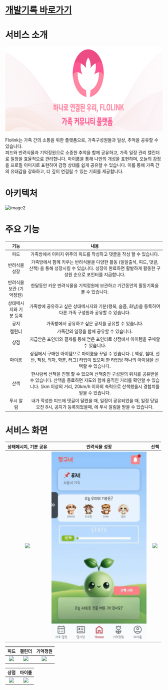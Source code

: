 # [개발기록 바로가기](https://github.com/soddong/flolink/wiki)

# 서비스 소개
<img src="./exec/pages/logo.png" height="270"/>

Flolink는 가족 간의 소통을 위한 플랫폼으로, 가족구성원들과 일상, 추억을 공유할 수 있습니다.   
피드와 반려식물과 기억정원으로 소중한 추억을 함께 공유하고, 가족 일정 관리 캘린더로 일정을 효율적으로 관리합니다. 마이룸을 통해 나만의 개성을 표현하며, 오늘의 감정을 프로필 이미지로 표현하여 감정 상태를 쉽게 공유할 수 있습니다.
이를 통해 가족 간의 유대감을 강화하고, 더 깊이 연결될 수 있는 기회를 제공합니다.  

# 아키텍처
![image2](https://github.com/user-attachments/assets/d2b9652e-594a-44b6-829c-c1f8d21a1a82)

# 주요 기능
| <center>기능</center> | <center>내용</center> |
|:--------:|:--------:|
| 피드 | 가족방에서 이미지 위주의 피드를 작성하고 댓글을 작성 할 수 있습니다.  |
| 반려식물 성장 | 가족방에서 함께 키우는 반려식물을 다양한 활동 (일일출석, 피드, 댓글, 산책) 을 통해 성장시킬 수 있습니다. 성장이 완료하면 활발하게 활동한 구성원 순으로 포인터를 지급합니다. |
| 반려식물 보관 (기억정원) | 한달동안 키운 반려식물을 기억정원에 보관하고 기간동안의 활동기록을 볼 수 있습니다. |
| 상태메시지와 기분 등록 | 가족방에 공유하고 싶은 상태메시지와 기분(행복, 슬픔, 화남)을 등록하여 다른 가족 구성원과 공유할 수 있습니다. |
| 공지 | 가족방에서 공유하고 싶은 공지를 공유할 수 있습니다. |
| 캘린더 | 가족간의 일정을 함께 공유할 수 있습니다. |
| 상점 | 지급받은 포인터와 결제를 통해 얻은 포인터로 상점에서 아이템을 구매할 수 있습니다. |
| 마이룸 | 상점에서 구매한 아이템으로 마이룸을 꾸밀 수 있습니다. [ 책상, 침대, 선반, 책장, 의자, 화분, 러그] 타입이 있으며 한 타입당 하나의 아이템을 선택할 수 있습니다. |
| 산책 | 한사람씩 산책을 진행 할 수 있으며 산책중인 구성원의 위치를 공유받을 수 있습니다. 산책을 종료하면 지도와 함께 움직인 거리를 확인할 수 있습니다. 1km 이상의 거리, 20km/h 이하의 속력으로 산책했을시 경험치를 얻을 수 있습니다. |
| 푸시 알림 | 내가 작성한 피드에 댓글이 달렸을 때, 일정이 공유되었을 때, 일정 당일 오전 8시, 공지가 등록되었을때, 에 푸시 알림을 받을 수 있습니다. |

# 서비스 화면
| <center>상태메시지, 기분 공유</center> | <center>반려식물 성장</center> | <center>산책</center> |
|:--------:|:--------:|:--------:|
|<img src="./exec/pages/상태메시지, 기분 공유.gif" height="600"/> |<img src="./exec/pages/반려식물 성장.gif" height="600"/> |<img src="./exec/pages/산책.gif" height="600"/> |

| <center>피드</center> | <center>캘린더</center> | <center>기억정원</center> |
|:--------:|:--------:|:--------:|
|<img src="./exec/pages/피드.gif" height="600"/> | <img src="./exec/pages/캘린더.gif" height="600"/> | <img src="./exec/pages/기억정원.gif" height="600"/> |

| <center>상점</center> | <center>마이룸</center> |
|:--------:|:--------:|
| <img src="./exec/pages/상점.gif" height="600"/> | <img src="./exec/pages/마이룸.gif" height="600"/> |

